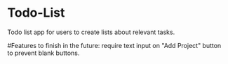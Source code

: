 # Todo-List
Todo list app for users to create lists about relevant tasks.


#Features to finish in the future: require text input on "Add Project" button to prevent blank buttons.
